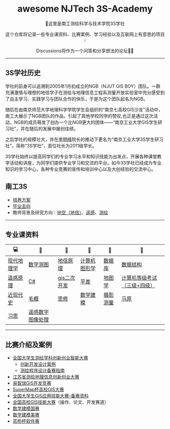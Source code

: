 <div align="center">
  <h1>awesome NJTech 3S-Academy</h1>
	<p>👋这里是南工测绘科学与技术学院3S学社</p>
	<p>这个仓库将记录一些专业课资料、比赛案例、学习经验以及互联网上有意思的项目💡</p>
	<p>Discussions将作为一个问答和分享想法的论坛🤯🥳</p>
</div>

---
## 3S学社历史

学社的前身可以追溯到2005年1月初成立的NGB（NJUT GIS BOY）团队。一群充满激情与理想的地信学子在测绘与地理信息工程系测量开放实验室中充分感受到了自主学习、实践学习与团队合作的快乐，于是为这个团队起名为NGB。

随后在由南京师范大学地理科学学院学生会组织的“南京七高校GIS沙龙”活动中，南工大展示了NGB团队的作品，引起了其他学校同学的赞叹,也正是通过这次活动，NGB的成员萌发了创办一个比NGB更大的团体——“南京工业大学GIS学生研习社”，并在随后的发展中屡创佳绩。

之后学社的规模壮大，并在[李明峰](https://baike.baidu.com/item/%E6%9D%8E%E6%98%8E%E5%B3%B0/3659460)院长的推动下更名为“南京工业大学3S学生研习社”，简称“3S学社”，首位社长为2011级学长。

3S学社始终以提高同学们的专业学习水平和知识技能为出发点，开展各种课堂教学活动和讲座，为同学们提供专业学习和交流的平台。如今3S学社已经成为专业知识的学习中心，各种专业竞赛的宣传和培训中心以及大创经验的交流中心。

## 南工3S
- [培养方案](https://cge.njtech.edu.cn/info/1022/4173.htm)
- [毕业去向](3S/毕业去向)
- 教师背景及研究方向：[地空（地信）](https://cge.njtech.edu.cn/info/1021/2851.htm)、[遥感](https://cge.njtech.edu.cn/info/1021/2852.htm)、[测绘](https://cge.njtech.edu.cn/info/1021/2850.htm)

---

## 专业课资料
| 💻️  | 📖 | 📝   | 📂  | 🎉|💯  |
|--------|------|----------|--------|------|----------|
| [现代地理学](https://pan.baidu.com/s/15uia1IMnD9EAONppaoLIiA?pwd=66ce)   | [数字测图](专业课资料/数字测图.md)   | [地信原理](https://pan.baidu.com/s/1uA2h0YA5ewM3YzVhp0IqEQ?pwd=4hks)    |[计算机图形学](https://pan.baidu.com/s/1Hl4w8HCkU_MOwbmBeqW3kA?pwd=hffy)   | [数据库](专业课资料/数据库.md)   | [数据结构](专业课资料/数据结构.md)    |
| [遥感原理](专业课资料/遥感原理.md)   | [C#](https://pan.baidu.com/s/1StKaKslh42voryzCO6JR9A?pwd=2rv9)   | [gis二次开发](专业课资料/gis二次开发.md)    |[平差](专业课资料/平差.md)   | [地图学](https://pan.baidu.com/s/1M3EKFu9r1dAvY69RtS2jnw?pwd=nmcu)   | [计算机等级考试（三级+四级）](https://pan.baidu.com/s/12aHtuOWhlSV-UqMwNw-ETQ?pwd=zij3)    |
| [近现代史](https://pan.baidu.com/s/1471biGwoojpWegxUoM2PhA?pwd=wura)   | [毛概](https://pan.baidu.com/s/1hvoo5A1qUHbqOXg9KhUgqQ?pwd=1vxy)   | [思修](https://pan.baidu.com/s/15ZRSVqGPcLN9lHjYKb-0-g?pwd=p2dh)    |[数学建模](专业课资料/数学建模.md)   | [摄影测量](https://pan.baidu.com/s/15P-crhvwt8TmaL_gPS6O3Q?pwd=87kz)   | [马原](https://pan.baidu.com/s/1yrKUjUIEyYIM0h_SH9H8JQ?pwd=ya32)    |
| [习思](https://pan.baidu.com/s/1akPahrrNv66V5q1tD7BBdA?pwd=e9yf)   | [遥感数字图像处理](https://pan.baidu.com/s/17wvX5RNjiH_kf4mwGGLnHw?pwd=6y3q)   | []()    |[]()   | []()   | []()    |


---

## 比赛介绍及案例
- [全国大学生测绘学科创新创业智能大赛](https://smt.whu.edu.cn/)
	- [创新开发设计案例](竞赛/创新设计案例.md)
	- [测绘程序设计备赛指南](竞赛/测绘程序设计备赛指南.md)
- [江苏省测绘地理信息创新创业大赛](http://119.45.12.130:6868/#/)
- [易智瑞GIS开发竞赛](https://contest.geoscene.cn/)
- [SuperMap杯高校GIS大赛](http://user.giscontest.com/)
- [全国大学生GIS应用技能大赛-备赛资料](竞赛/GIS应用技能大赛.md)
- [全国高校GIS技能大赛](http://contest.gisera.com/)（操作、论文、开发赛道）
- [数学建模国赛](https://www.mcm.edu.cn/)
- [数学建模美赛](https://www.contest.comap.com/)
- [蓝桥杯软件赛](https://dasai.lanqiao.cn/)